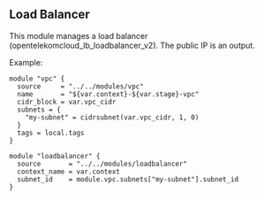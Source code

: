 ## Load Balancer

This module manages a load balancer (opentelekomcloud_lb_loadbalancer_v2). The public IP is an output.

Example:
```
module "vpc" {
  source     = "../../modules/vpc"
  name       = "${var.context}-${var.stage}-vpc"
  cidr_block = var.vpc_cidr
  subnets = {
    "my-subnet" = cidrsubnet(var.vpc_cidr, 1, 0)
  }
  tags = local.tags
}

module "loadbalancer" {
  source       = "../../modules/loadbalancer"
  context_name = var.context
  subnet_id    = module.vpc.subnets["my-subnet"].subnet_id
}
```